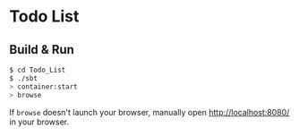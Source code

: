 # Todo List #

## Build & Run ##

```sh
$ cd Todo_List
$ ./sbt
> container:start
> browse
```

If `browse` doesn't launch your browser, manually open [http://localhost:8080/](http://localhost:8080/) in your browser.
